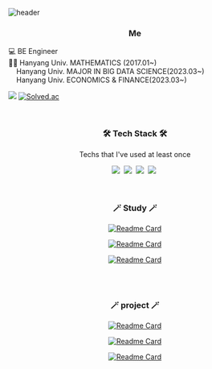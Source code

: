  ![header](https://capsule-render.vercel.app/api?type=cylinder&color=gradient&height=300&section=header%20render&fontSize=90&text=KangminLee)
 
<h3 align="center"> Me </h3>
<p align="center">

💻 BE Engineer   
👩‍🎓 Hanyang Univ. MATHEMATICS (2017.01~)  
&nbsp; &nbsp;  Hanyang Univ. MAJOR IN BIG DATA SCIENCE(2023.03~)  
&nbsp; &nbsp;  Hanyang Univ. ECONOMICS & FINANCE(2023.03~)
   
<a href="mailto:ryutot1@naver.com"><img src="https://img.shields.io/badge/Gmail-d14836?style=flat-square&logo=Gmail&logoColor=white&link=ryutot1@naver.com"/></a>
[![Solved.ac](http://mazassumnida.wtf/api/mini/generate_badge?boj=qutxzzz297)](https://solved.ac/profile/qutxzzz297)


</p>
<br>

<h3 align="center">🛠 Tech Stack 🛠</h3>

<p align="center"> Techs that I've used at least once </p>

<p align="center">
  <img src="https://img.shields.io/badge/Python-3766AB?style=flat-square&logo=Python&logoColor=white"/></a>&nbsp 
  <img src="https://img.shields.io/badge/C++-00599C?style=flat-square&logo=C%2B%2B&logoColor=white"/></a>&nbsp 
  <img src="https://img.shields.io/badge/-SAS-lightgrey"/></a>&nbsp 
  <img src="https://img.shields.io/badge/-MATLAB-blue"/></a>&nbsp
</p>

<br>

<h3 align="center">🪄 Study 🪄</h3>

<div align="center" style="text-align:center">

[![Readme Card](https://github-readme-stats.vercel.app/api/pin/?username=km0313&repo=study&show_owner=true)](https://github.com/km0313/study)
 
[![Readme Card](https://github-readme-stats.vercel.app/api/pin/?username=km0313&repo=quantopian&show_owner=true)](https://github.com/km0313/quantopian)
 
[![Readme Card](https://github-readme-stats.vercel.app/api/pin/?username=km0313&repo=Beakjoon&show_owner=true)](https://github.com/km0313/Beakjoon)

</div>
  
<br>
<br>

<h3 align="center">🪄 project 🪄</h3>

<div align="center" style="text-align:center">

[![Readme Card](https://github-readme-stats.vercel.app/api/pin/&repo=Bull-or-Bear-Upbit-Market-Prediction&show_owner=true)](https://github.com/Bull-or-Bear-Upbit-Market-Prediction/BoB-Upbitapi)
 
[![Readme Card](https://github-readme-stats.vercel.app/api/pin/?username=km0313&repo=quantopian&show_owner=true)](https://github.com/km0313/quantopian)
 
[![Readme Card](https://github-readme-stats.vercel.app/api/pin/?username=km0313&repo=Beakjoon&show_owner=true)](https://github.com/km0313/Beakjoon)

</div>
  
<br>
